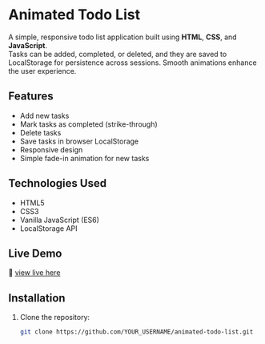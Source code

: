 # Animated Todo List
A simple, responsive todo list application built using **HTML**, **CSS**, and **JavaScript**.  
Tasks can be added, completed, or deleted, and they are saved to LocalStorage for persistence across sessions. Smooth animations enhance the user experience.

## Features
- Add new tasks
- Mark tasks as completed (strike-through)
- Delete tasks
- Save tasks in browser LocalStorage
- Responsive design
- Simple fade-in animation for new tasks

## Technologies Used
- HTML5
- CSS3
- Vanilla JavaScript (ES6)
- LocalStorage API

## Live Demo
🔗 [view live here](https://strong-monstera-e0e271.netlify.app/)

## Installation
1. Clone the repository:
   ```bash
   git clone https://github.com/YOUR_USERNAME/animated-todo-list.git
